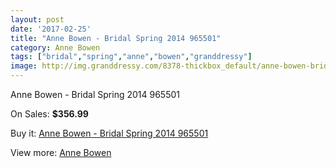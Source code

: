 ```yaml
---
layout: post
date: '2017-02-25'
title: "Anne Bowen - Bridal Spring 2014 965501"
category: Anne Bowen
tags: ["bridal","spring","anne","bowen","granddressy"]
image: http://img.granddressy.com/8378-thickbox_default/anne-bowen-bridal-spring-2014-965501.jpg
---
```

Anne Bowen - Bridal Spring 2014 965501

On Sales: **$356.99**
<a href="https://www.granddressy.com/en/anne-bowen/7608-anne-bowen-bridal-spring-2014-965501.html"><amp-img layout="responsive" width="600" height="600" src="//img.granddressy.com/8378-thickbox_default/anne-bowen-bridal-spring-2014-965501.jpg" alt="Anne Bowen - Bridal Spring 2014 965501 0" /></a>

Buy it: [Anne Bowen - Bridal Spring 2014 965501](https://www.granddressy.com/en/anne-bowen/7608-anne-bowen-bridal-spring-2014-965501.html "Anne Bowen - Bridal Spring 2014 965501")

View more: [Anne Bowen](https://www.granddressy.com/en/257-anne-bowen "Anne Bowen")